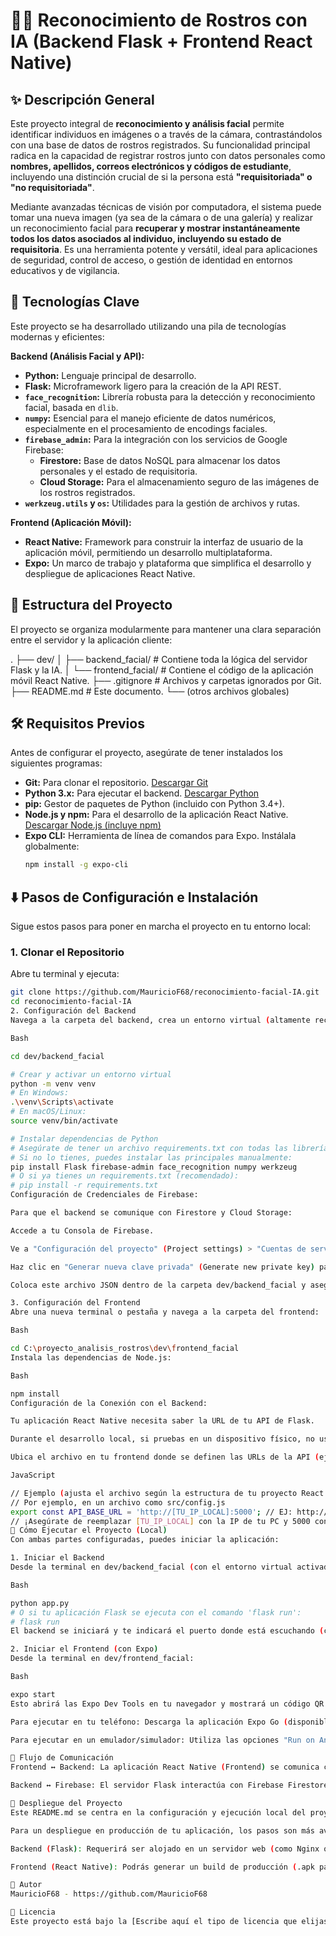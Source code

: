 # 👨‍🔬 Reconocimiento de Rostros con IA (Backend Flask + Frontend React Native)

## ✨ Descripción General

Este proyecto integral de **reconocimiento y análisis facial** permite identificar individuos en imágenes o a través de la cámara, contrastándolos con una base de datos de rostros registrados. Su funcionalidad principal radica en la capacidad de registrar rostros junto con datos personales como **nombres, apellidos, correos electrónicos y códigos de estudiante**, incluyendo una distinción crucial de si la persona está **"requisitoriada" o "no requisitoriada"**.

Mediante avanzadas técnicas de visión por computadora, el sistema puede tomar una nueva imagen (ya sea de la cámara o de una galería) y realizar un reconocimiento facial para **recuperar y mostrar instantáneamente todos los datos asociados al individuo, incluyendo su estado de requisitoria**. Es una herramienta potente y versátil, ideal para aplicaciones de seguridad, control de acceso, o gestión de identidad en entornos educativos y de vigilancia.

## 🚀 Tecnologías Clave

Este proyecto se ha desarrollado utilizando una pila de tecnologías modernas y eficientes:

**Backend (Análisis Facial y API):**
* **Python:** Lenguaje principal de desarrollo.
* **Flask:** Microframework ligero para la creación de la API REST.
* **`face_recognition`:** Librería robusta para la detección y reconocimiento facial, basada en `dlib`.
* **`numpy`:** Esencial para el manejo eficiente de datos numéricos, especialmente en el procesamiento de encodings faciales.
* **`firebase_admin`:** Para la integración con los servicios de Google Firebase:
    * **Firestore:** Base de datos NoSQL para almacenar los datos personales y el estado de requisitoria.
    * **Cloud Storage:** Para el almacenamiento seguro de las imágenes de los rostros registrados.
* **`werkzeug.utils` y `os`:** Utilidades para la gestión de archivos y rutas.

**Frontend (Aplicación Móvil):**
* **React Native:** Framework para construir la interfaz de usuario de la aplicación móvil, permitiendo un desarrollo multiplataforma.
* **Expo:** Un marco de trabajo y plataforma que simplifica el desarrollo y despliegue de aplicaciones React Native.

## 📂 Estructura del Proyecto

El proyecto se organiza modularmente para mantener una clara separación entre el servidor y la aplicación cliente:

.
├── dev/
│   ├── backend_facial/    # Contiene toda la lógica del servidor Flask y la IA.
│   └── frontend_facial/   # Contiene el código de la aplicación móvil React Native.
├── .gitignore             # Archivos y carpetas ignorados por Git.
├── README.md              # Este documento.
└── (otros archivos globales)


## 🛠️ Requisitos Previos

Antes de configurar el proyecto, asegúrate de tener instalados los siguientes programas:

* **Git:** Para clonar el repositorio. [Descargar Git](https://git-scm.com/downloads)
* **Python 3.x:** Para ejecutar el backend. [Descargar Python](https://www.python.org/downloads/)
* **pip:** Gestor de paquetes de Python (incluido con Python 3.4+).
* **Node.js y npm:** Para el desarrollo de la aplicación React Native. [Descargar Node.js (incluye npm)](https://nodejs.org/es/download/)
* **Expo CLI:** Herramienta de línea de comandos para Expo. Instálala globalmente:
    ```bash
    npm install -g expo-cli
    ```

## ⬇️ Pasos de Configuración e Instalación

Sigue estos pasos para poner en marcha el proyecto en tu entorno local:

### 1. Clonar el Repositorio

Abre tu terminal y ejecuta:

```bash
git clone https://github.com/MauricioF68/reconocimiento-facial-IA.git
cd reconocimiento-facial-IA
2. Configuración del Backend
Navega a la carpeta del backend, crea un entorno virtual (altamente recomendado) e instala las dependencias.

Bash

cd dev/backend_facial

# Crear y activar un entorno virtual
python -m venv venv
# En Windows:
.\venv\Scripts\activate
# En macOS/Linux:
source venv/bin/activate

# Instalar dependencias de Python
# Asegúrate de tener un archivo requirements.txt con todas las librerías listadas.
# Si no lo tienes, puedes instalar las principales manualmente:
pip install Flask firebase-admin face_recognition numpy werkzeug
# O si ya tienes un requirements.txt (recomendado):
# pip install -r requirements.txt
Configuración de Credenciales de Firebase:

Para que el backend se comunique con Firestore y Cloud Storage:

Accede a tu Consola de Firebase.

Ve a "Configuración del proyecto" (Project settings) > "Cuentas de servicio" (Service accounts).

Haz clic en "Generar nueva clave privada" (Generate new private key) para descargar un archivo JSON (ej. tu-proyecto-firebase-adminsdk-xxxxx.json).

Coloca este archivo JSON dentro de la carpeta dev/backend_facial y asegúrate de que tu código Flask lo referencie correctamente.

3. Configuración del Frontend
Abre una nueva terminal o pestaña y navega a la carpeta del frontend:

Bash

cd C:\proyecto_analisis_rostros\dev\frontend_facial
Instala las dependencias de Node.js:

Bash

npm install
Configuración de la Conexión con el Backend:

Tu aplicación React Native necesita saber la URL de tu API de Flask.

Durante el desarrollo local, si pruebas en un dispositivo físico, no uses localhost. Deberás usar la dirección IP de tu computadora en la red local.

Ubica el archivo en tu frontend donde se definen las URLs de la API (ej. src/config.js o similar). Modifica la URL base para apuntar a tu backend.

JavaScript

// Ejemplo (ajusta el archivo según la estructura de tu proyecto React Native)
// Por ejemplo, en un archivo como src/config.js
export const API_BASE_URL = 'http://[TU_IP_LOCAL]:5000'; // EJ: http://192.168.1.100:5000
// ¡Asegúrate de reemplazar [TU_IP_LOCAL] con la IP de tu PC y 5000 con el puerto de tu backend!
🏃 Cómo Ejecutar el Proyecto (Local)
Con ambas partes configuradas, puedes iniciar la aplicación:

1. Iniciar el Backend
Desde la terminal en dev/backend_facial (con el entorno virtual activado):

Bash

python app.py
# O si tu aplicación Flask se ejecuta con el comando 'flask run':
# flask run
El backend se iniciará y te indicará el puerto donde está escuchando (comúnmente http://127.0.0.1:5000).

2. Iniciar el Frontend (con Expo)
Desde la terminal en dev/frontend_facial:

Bash

expo start
Esto abrirá las Expo Dev Tools en tu navegador y mostrará un código QR en la terminal.

Para ejecutar en tu teléfono: Descarga la aplicación Expo Go (disponible en Google Play Store y App Store). Escanea el código QR desde la app Expo Go o directamente con la cámara de tu teléfono (en iOS).

Para ejecutar en un emulador/simulador: Utiliza las opciones "Run on Android emulator" o "Run on iOS simulator" desde las Expo Dev Tools en tu navegador.

🤝 Flujo de Comunicación
Frontend ↔ Backend: La aplicación React Native (Frontend) se comunica con el servidor Flask (Backend) mediante peticiones HTTP a la API RESTful. Las imágenes y datos son enviados para registro o reconocimiento, y los resultados son recibidos y mostrados en la interfaz.

Backend ↔ Firebase: El servidor Flask interactúa con Firebase Firestore para gestionar los datos de los usuarios (nombres, estados de requisitoria) y con Firebase Cloud Storage para almacenar las imágenes de los rostros. La librería face_recognition se encarga de procesar las imágenes y generar los "encodings" faciales que son almacenados junto a los datos en Firestore, facilitando el proceso de búsqueda y comparación.

🚀 Despliegue del Proyecto
Este README.md se centra en la configuración y ejecución local del proyecto.

Para un despliegue en producción de tu aplicación, los pasos son más avanzados:

Backend (Flask): Requerirá ser alojado en un servidor web (como Nginx o Apache) junto con un servidor WSGI (como Gunicorn o uWSGI), y ser desplegado en una plataforma cloud (ej. Heroku, AWS, Google Cloud, Azure).

Frontend (React Native): Podrás generar un build de producción (.apk para Android o .ipa para iOS) utilizando los comandos de Expo, como expo build:android o expo build:ios, para su distribución en tiendas de aplicaciones.

📝 Autor
MauricioF68 - https://github.com/MauricioF68

📄 Licencia
Este proyecto está bajo la [Escribe aquí el tipo de licencia que elijas, por ejemplo: Licencia MIT]. Para más detalles, consulta el archivo LICENSE en la raíz del repositorio.
